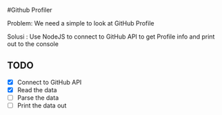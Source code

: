 #Github Profiler

Problem: We need a simple to look at GitHub Profile

Solusi : Use NodeJS to connect to GitHub API to get Profile info and print out to the console

## TODO
* [x] Connect to GitHub API
* [x] Read the data
* [ ] Parse the data
* [ ] Print the data out